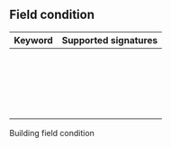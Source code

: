 ## Field condition


<table>
<thead>
<tr>
  <th>Keyword</th>
  <th>Supported signatures</th>
</tr>
</thead>
<tbody>
<tr>
  <td>
  <em></em>
  </td>
  <td>
<pre lang='apex'>  

</pre>
  </td>
</tr>
<tr>
</tr>
<tr>
  <td>
  <em></em>
  </td>
  <td>
<pre lang='apex'>  

</pre>
  </td>
</tr>
</table>

Building field condition
